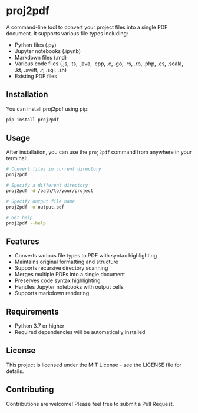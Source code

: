 # proj2pdf

A command-line tool to convert your project files into a single PDF document. It supports various file types including:

- Python files (.py)
- Jupyter notebooks (.ipynb)
- Markdown files (.md)
- Various code files (.js, .ts, .java, .cpp, .c, .go, .rs, .rb, .php, .cs, .scala, .kt, .swift, .r, .sql, .sh)
- Existing PDF files

## Installation

You can install proj2pdf using pip:

```bash
pip install proj2pdf
```

## Usage

After installation, you can use the `proj2pdf` command from anywhere in your terminal:

```bash
# Convert files in current directory
proj2pdf

# Specify a different directory
proj2pdf -d /path/to/your/project

# Specify output file name
proj2pdf -o output.pdf

# Get help
proj2pdf --help
```

## Features

- Converts various file types to PDF with syntax highlighting
- Maintains original formatting and structure
- Supports recursive directory scanning
- Merges multiple PDFs into a single document
- Preserves code syntax highlighting
- Handles Jupyter notebooks with output cells
- Supports markdown rendering

## Requirements

- Python 3.7 or higher
- Required dependencies will be automatically installed

## License

This project is licensed under the MIT License - see the LICENSE file for details.

## Contributing

Contributions are welcome! Please feel free to submit a Pull Request.
